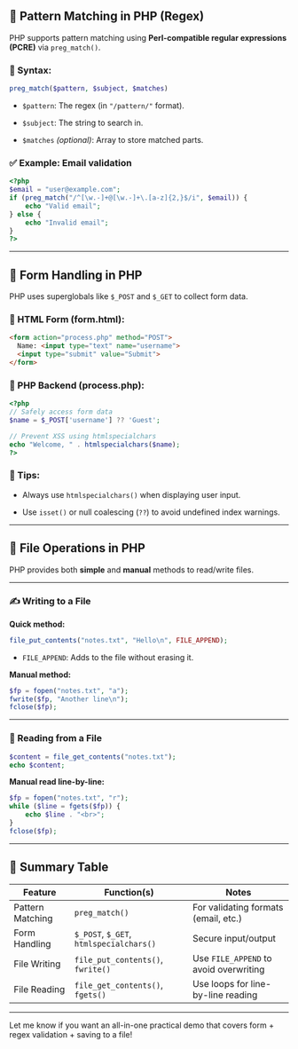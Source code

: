 ## 🧩 Pattern Matching in PHP (Regex)

PHP supports pattern matching using **Perl-compatible regular expressions (PCRE)** via `preg_match()`.

### 🧪 Syntax:

```php
preg_match($pattern, $subject, $matches)
```

- `$pattern`: The regex (in `"/pattern/"` format).
    
- `$subject`: The string to search in.
    
- `$matches` _(optional)_: Array to store matched parts.
    

### ✅ Example: Email validation

```php
<?php
$email = "user@example.com";
if (preg_match("/^[\w.-]+@[\w.-]+\.[a-z]{2,}$/i", $email)) {
    echo "Valid email";
} else {
    echo "Invalid email";
}
?>
```

---

## 🧾 Form Handling in PHP

PHP uses superglobals like `$_POST` and `$_GET` to collect form data.

### 📄 HTML Form (form.html):

```html
<form action="process.php" method="POST">
  Name: <input type="text" name="username">
  <input type="submit" value="Submit">
</form>
```

### 🧠 PHP Backend (process.php):

```php
<?php
// Safely access form data
$name = $_POST['username'] ?? 'Guest';

// Prevent XSS using htmlspecialchars
echo "Welcome, " . htmlspecialchars($name);
?>
```

### 🔐 Tips:

- Always use `htmlspecialchars()` when displaying user input.
    
- Use `isset()` or null coalescing (`??`) to avoid undefined index warnings.
    

---

## 📁 File Operations in PHP

PHP provides both **simple** and **manual** methods to read/write files.

---

### ✍️ Writing to a File

**Quick method:**

```php
file_put_contents("notes.txt", "Hello\n", FILE_APPEND);
```

- `FILE_APPEND`: Adds to the file without erasing it.
    

**Manual method:**

```php
$fp = fopen("notes.txt", "a");
fwrite($fp, "Another line\n");
fclose($fp);
```

---

### 📖 Reading from a File

```php
$content = file_get_contents("notes.txt");
echo $content;
```

**Manual read line-by-line:**

```php
$fp = fopen("notes.txt", "r");
while ($line = fgets($fp)) {
    echo $line . "<br>";
}
fclose($fp);
```

---

## 🧵 Summary Table

|Feature|Function(s)|Notes|
|---|---|---|
|Pattern Matching|`preg_match()`|For validating formats (email, etc.)|
|Form Handling|`$_POST`, `$_GET`, `htmlspecialchars()`|Secure input/output|
|File Writing|`file_put_contents()`, `fwrite()`|Use `FILE_APPEND` to avoid overwriting|
|File Reading|`file_get_contents()`, `fgets()`|Use loops for line-by-line reading|

---

Let me know if you want an all-in-one practical demo that covers form + regex validation + saving to a file!